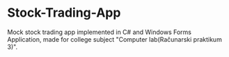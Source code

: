 # Stock-Trading-App
Mock stock trading app implemented in C# and Windows Forms Application, made for college subject "Computer lab(Računarski praktikum 3)".
